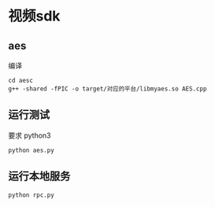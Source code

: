 # 视频sdk


## aes

编译

```
cd aesc 
g++ -shared -fPIC -o target/对应的平台/libmyaes.so AES.cpp
```

## 运行测试

要求 python3

```
python aes.py
```

## 运行本地服务

```
python rpc.py
```